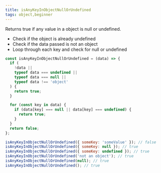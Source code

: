 ```yaml
---
title: isAnyKeyInObjectNullOrUndefined
tags: object,beginner
---
```


Returns true if any value in a object is null or undefined.

- Check if the object is already undefined
- Check if the data passed is not an object
- Loop through each key and check for null or undefined

```js
const isAnyKeyInObjectNullOrUndefined = (data) => {
  if (
    !data ||
    typeof data === undefined ||
    typeof data === null ||
    typeof data !== 'object'
  ) {
    return true;
  }

  for (const key in data) {
    if (data[key] === null || data[key] === undefined) {
      return true;
    }
  }
  return false;
};
```

```js
isAnyKeyInObjectNullOrUndefined({ someKey: 'someValue' }); // false
isAnyKeyInObjectNullOrUndefined({ someKey: null }); // true
isAnyKeyInObjectNullOrUndefined({ someKey: undefined }); // true
isAnyKeyInObjectNullOrUndefined('not an object'); // true
isAnyKeyInObjectNullOrUndefined(null); // true
isAnyKeyInObjectNullOrUndefined(); // true
```
